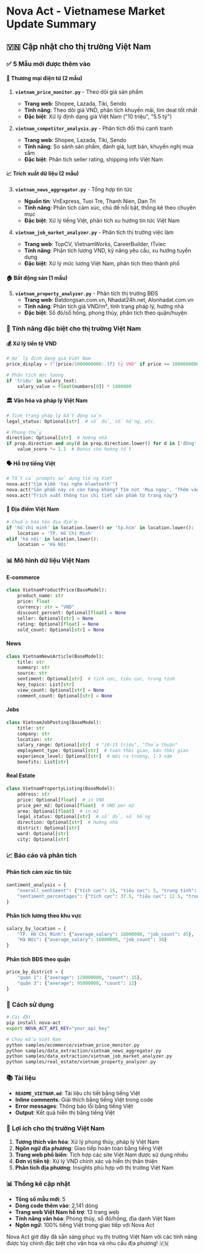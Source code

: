 # Nova Act - Vietnamese Market Update Summary

## 🇻🇳 Cập nhật cho thị trường Việt Nam

### ✅ **5 Mẫu mới được thêm vào**

#### 🛒 **Thương mại điện tử** (2 mẫu)
1. **`vietnam_price_monitor.py`** - Theo dõi giá sản phẩm
   - **Trang web**: Shopee, Lazada, Tiki, Sendo
   - **Tính năng**: Theo dõi giá VND, phân tích khuyến mãi, tìm deal tốt nhất
   - **Đặc biệt**: Xử lý định dạng giá Việt Nam ("10 triệu", "5.5 tỷ")

2. **`vietnam_competitor_analysis.py`** - Phân tích đối thủ cạnh tranh
   - **Trang web**: Shopee, Lazada, Tiki, Sendo
   - **Tính năng**: So sánh sản phẩm, đánh giá, lượt bán, khuyến nghị mua sắm
   - **Đặc biệt**: Phân tích seller rating, shipping info Việt Nam

#### 📈 **Trích xuất dữ liệu** (2 mẫu)
3. **`vietnam_news_aggregator.py`** - Tổng hợp tin tức
   - **Nguồn tin**: VnExpress, Tuoi Tre, Thanh Nien, Dan Tri
   - **Tính năng**: Phân tích cảm xúc, chủ đề nổi bật, thống kê theo chuyên mục
   - **Đặc biệt**: Xử lý tiếng Việt, phân tích xu hướng tin tức Việt Nam

4. **`vietnam_job_market_analyzer.py`** - Phân tích thị trường việc làm
   - **Trang web**: TopCV, VietnamWorks, CareerBuilder, ITviec
   - **Tính năng**: Phân tích lương VND, kỹ năng yêu cầu, xu hướng tuyển dụng
   - **Đặc biệt**: Xử lý mức lương Việt Nam, phân tích theo thành phố

#### 🏠 **Bất động sản** (1 mẫu)
5. **`vietnam_property_analyzer.py`** - Phân tích thị trường BĐS
   - **Trang web**: Batdongsan.com.vn, Nhadat24h.net, Alonhadat.com.vn
   - **Tính năng**: Phân tích giá VND/m², tình trạng pháp lý, hướng nhà
   - **Đặc biệt**: Sổ đỏ/sổ hồng, phong thủy, phân tích theo quận/huyện

### 🎯 **Tính năng đặc biệt cho thị trường Việt Nam**

#### 💰 **Xử lý tiền tệ VND**
```python
# Xử lý định dạng giá Việt Nam
price_display = f"{price/1000000000:.1f} tỷ VND" if price >= 1000000000 else f"{price/1000000:.0f} triệu VND"

# Phân tích mức lương
if 'triệu' in salary_text:
    salary_value = float(numbers[0]) * 1000000
```

#### 🏛️ **Văn hóa và pháp lý Việt Nam**
```python
# Tình trạng pháp lý bất động sản
legal_status: Optional[str]  # sổ đỏ, sổ hồng, etc.

# Phong thủy
direction: Optional[str]  # hướng nhà
if prop.direction and any(d in prop.direction.lower() for d in ['đông', 'nam', 'đông nam']):
    value_score *= 1.1  # Bonus cho hướng tốt
```

#### 🗣️ **Hỗ trợ tiếng Việt**
```python
# Tất cả prompts sử dụng tiếng Việt
nova.act("tìm kiếm 'tai nghe bluetooth'")
nova.act("Sản phẩm này có còn hàng không? Tìm nút 'Mua ngay', 'Thêm vào giỏ hàng'")
nova.act("Trích xuất thông tin chi tiết sản phẩm từ trang này")
```

#### 📍 **Địa điểm Việt Nam**
```python
# Chuẩn hóa tên địa điểm
if 'hồ chí minh' in location.lower() or 'tp.hcm' in location.lower():
    location = 'TP. Hồ Chí Minh'
elif 'hà nội' in location.lower():
    location = 'Hà Nội'
```

### 📊 **Mô hình dữ liệu Việt Nam**

#### E-commerce
```python
class VietnamProductPrice(BaseModel):
    product_name: str
    price: float
    currency: str = "VND"
    discount_percent: Optional[float] = None
    seller: Optional[str] = None
    rating: Optional[float] = None
    sold_count: Optional[str] = None
```

#### News
```python
class VietnamNewsArticle(BaseModel):
    title: str
    summary: str
    source: str
    sentiment: Optional[str]  # tích cực, tiêu cực, trung tính
    key_topics: List[str]
    view_count: Optional[str] = None
    comment_count: Optional[str] = None
```

#### Jobs
```python
class VietnamJobPosting(BaseModel):
    title: str
    company: str
    location: str
    salary_range: Optional[str]  # "10-15 triệu", "Thỏa thuận"
    employment_type: Optional[str]  # toàn thời gian, bán thời gian
    experience_level: Optional[str]  # mới ra trường, 1-3 năm
    benefits: List[str]
```

#### Real Estate
```python
class VietnamPropertyListing(BaseModel):
    address: str
    price: Optional[float]  # in VND
    price_per_m2: Optional[float]  # VND per m2
    area: Optional[float]  # in m2
    legal_status: Optional[str]  # sổ đỏ, sổ hồng
    direction: Optional[str]  # hướng nhà
    district: Optional[str]
    ward: Optional[str]
    city: Optional[str]
```

### 📈 **Báo cáo và phân tích**

#### Phân tích cảm xúc tin tức
```python
sentiment_analysis = {
    "overall_sentiment": {"tích cực": 15, "tiêu cực": 5, "trung tính": 20},
    "sentiment_percentages": {"tích cực": 37.5, "tiêu cực": 12.5, "trung tính": 50.0}
}
```

#### Phân tích lương theo khu vực
```python
salary_by_location = {
    "TP. Hồ Chí Minh": {"average_salary": 18000000, "job_count": 45},
    "Hà Nội": {"average_salary": 16000000, "job_count": 38}
}
```

#### Phân tích BĐS theo quận
```python
price_by_district = {
    "quận 1": {"average": 120000000, "count": 15},
    "quận 3": {"average": 95000000, "count": 12}
}
```

### 🚀 **Cách sử dụng**

```bash
# Cài đặt
pip install nova-act
export NOVA_ACT_API_KEY="your_api_key"

# Chạy mẫu Việt Nam
python samples/ecommerce/vietnam_price_monitor.py
python samples/data_extraction/vietnam_news_aggregator.py
python samples/data_extraction/vietnam_job_market_analyzer.py
python samples/real_estate/vietnam_property_analyzer.py
```

### 📚 **Tài liệu**

- **`README_VIETNAM.md`**: Tài liệu chi tiết bằng tiếng Việt
- **Inline comments**: Giải thích bằng tiếng Việt trong code
- **Error messages**: Thông báo lỗi bằng tiếng Việt
- **Output**: Kết quả hiển thị bằng tiếng Việt

### 🎯 **Lợi ích cho thị trường Việt Nam**

1. **Tương thích văn hóa**: Xử lý phong thủy, pháp lý Việt Nam
2. **Ngôn ngữ địa phương**: Giao tiếp hoàn toàn bằng tiếng Việt
3. **Trang web phổ biến**: Tích hợp các site Việt Nam được sử dụng nhiều
4. **Đơn vị tiền tệ**: Xử lý VND chính xác và hiển thị thân thiện
5. **Phân tích địa phương**: Insights phù hợp với thị trường Việt Nam

### 📊 **Thống kê cập nhật**

- **Tổng số mẫu mới**: 5
- **Dòng code thêm vào**: 2,141 dòng
- **Trang web Việt Nam hỗ trợ**: 13 trang web
- **Tính năng văn hóa**: Phong thủy, sổ đỏ/hồng, địa danh Việt Nam
- **Ngôn ngữ**: 100% tiếng Việt trong giao tiếp với Nova Act

Nova Act giờ đây đã sẵn sàng phục vụ thị trường Việt Nam với các tính năng được tùy chỉnh đặc biệt cho văn hóa và nhu cầu địa phương! 🇻🇳
